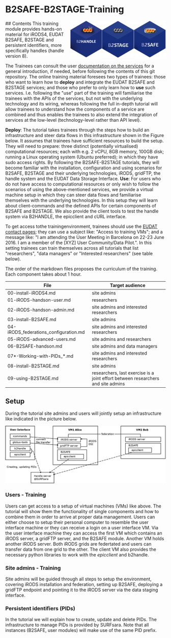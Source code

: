 # B2SAFE-B2STAGE-Training
<img align="right" src="img/B2SAFE.png" width="100px">
<img align="right" src="img/B2STAGE.png" width="100px">
<img align="right" src="img/B2HANDLE.png" width="100px">
## Contents
This training module provides hands-on material for iRODS4, EUDAT B2SAFE, B2STAGE and persistent identifiers, more specifically handles (handle version 8).

The Trainees can consult the user [documentation on the services](https://eudat.eu/services/userdoc) for a general introduction, if needed, before following the contents of this git repository. The online training material foresees two types of trainees: those who want to learn how to **deploy** and integrate the EUDAT B2SAFE and B2STAGE services; and those who prefer to only learn how to **use** such services. I.e. following the "use" part of the training will familiarise the trainees with the APIs of the services, but not with the underlying technology and its wiring, whereas following the full in-depth tutorial will allow trainees to understand how the components of a service are combined and thus enables the trainees to also extend the integration of services at the low-level (technology-level rather than API level).

**Deploy**: The tutorial takes trainees through the steps how to build an infrastructure and steer data flows in this infrastructure shown in the Figure below. It assumes that trainees have sufficient resources to build the setup. They will need to prepare: three distinct (potentially virtualised) computational resources; each with e.g. 2 vCPU, 8GB memory, 100GB disk; running a Linux operating system (Ubuntu preferred); in which they have sudo access rights. By following the B2SAFE-B2STAGE tutorials, they will become familiar with the installation, configuration and using scenarios for B2SAFE, B2STAGE and their underlying technologies, iRODS, gridFTP, the handle system and the EUDAT Data Storage Interface. 
**Use**: For users who do not have access to computational resources or only wish to follow the scenarios of using the above-mentioned services, we provide a virtual machine setup in which they can steer data flows and familiarise themselves with the underlying technologies. In this setup they will learn about client-commands and the defined APIs for certain components of B2SAFE and B2STAGE. We also provide the client tools to test the handle system via B2HANDLE, the epicclient and cURL interface. 

To get access tothe trainingenvironment, trainees should use the [EUDAT contact pages](https://eudat.eu/support-request?service=DOCUMENTATION); they can use a subject like: "Access to training VMs"; and a message like: "I am attending the User Meeting in Barcelona on 22-23 June 2016. I am a member of the [XYZ] User Community/Data Pilot.". In this setting trainees can train themselves across all tutorials that list "researchers", "data managers" or "Interested researchers" (see table below).

The order of the markdown files proposes the curriculum of the training. Each component takes about 1 hour.

File | Target audience
------|-------------------
00-install-iRODS4.md | site admins
01-iRODS-handson-user.md | researchers
02-iRODS-handson-admin.md	| site admins and interested researchers
03-install-B2SAFE.md	| site admins
04-iRODS_federations_configuration.md	| site admins and interested researchers
05-iRODS-advanced-users.md	| site admins and researchers
06-B2SAFE-handson.md	| site admins and data managers
07\*-Working-with-PIDs_\*.md | site admins and interested researchers
08-install-B2STAGE.md | site admins
09-using-B2STAGE.md | researchers, last exercise is a joint effort between researchers and site admins

## Setup
During the tutorial site admins and users will jointly setup an infrastructure like indicated in the picture below.

<img align="centre" src="img/VM-setup.png" width="800px">

### Users - Training
Users can get access to a setup of virtual machines (VMs) like above. The tutorial will show them the functionality of single components and how to combine them in order to arrive at proper data management.
Users can either choose to setup their personal computer to resemble the user interface machine or they can receive a login on a user interface VM.
Via the user interface machine they can access the first VM which contains an iRODS server, a gridFTP server, and the B2SAFE module.
Another VM holds another iRODS server. Both iRODS grids are federtated and users can transfer data from one grid to the other.
The client VM also provides the necessary python libraries to work with the *epicclient* and b2handle.

### Site admins - Training
Site admins will be guided through all steps to setup the environment, covering iRODS installation and federation, setting up B2SAFE, deploying a gridFTP endpoint and pointing it to the iRODS server via the data staging interface.

### Persistent identifiers (PIDs)
In the tutorial we will explain how to create, update and delete PIDs. The infrastructure to manage PIDs is provided by SURFsara.
Note that all instances (B2SAFE, user modules) will make use of the same PID prefix.

